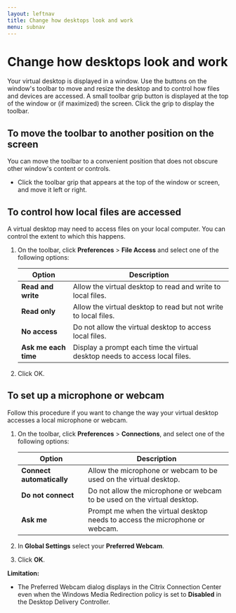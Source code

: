 ```yaml
---
layout: leftnav
title: Change how desktops look and work
menu: subnav
---
```


# Change how desktops look and work

Your virtual desktop is displayed in a window. Use the buttons on the window's toolbar to move and resize the desktop and to control how files and devices are accessed. A small toolbar grip button is displayed at the top of the window or (if maximized) the screen. Click the grip to display the toolbar.

## To move the toolbar to another position on the screen

You can move the toolbar to a convenient position that does not obscure other window's content or controls.

*  Click the toolbar grip that appears at the top of the window or screen, and move it left or right.

## To control how local files are accessed

A virtual desktop may need to access files on your local computer. You can control the extent to which this happens.

1.  On the toolbar, click **Preferences** > **File Access** and select one of the following options:

    | Option | Description |
    |---|---|
    | **Read and write** | Allow the virtual desktop to read and write to local files.|
    | **Read only** | Allow the virtual desktop to read but not write to local files. |
    | **No access** | Do not allow the virtual desktop to access local files. |
    | **Ask me each time** | Display a prompt each time the virtual desktop needs to access local files. |

2.  Click OK.

## To set up a microphone or webcam

Follow this procedure if you want to change the way your virtual desktop accesses a local microphone or webcam.

1.  On the toolbar, click **Preferences** > **Connections**, and select one of the following options:

    | Option | Description |
    |---|---|
    | **Connect automatically**| Allow the microphone or webcam to be used on the virtual desktop. |
    | **Do not connect** | Do not allow the microphone or webcam to be used on the virtual desktop. |
    | **Ask me** | Prompt me when the virtual desktop needs to access the microphone or webcam. |

2.  In **Global Settings** select your **Preferred Webcam**.
3.  Click **OK**.

**Limitation:**

*  The Preferred Webcam dialog displays in the Citrix Connection Center even when the Windows Media Redirection policy is set to **Disabled** in the Desktop Delivery Controller.
